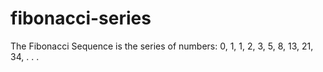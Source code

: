 # fibonacci-series
The Fibonacci Sequence is the series of numbers: 0, 1, 1, 2, 3, 5, 8, 13, 21, 34, . . .
